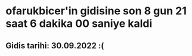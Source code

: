 # ofarukbicer'in gidisine son 8 gun 21 saat 6 dakika 00 saniye kaldi

## Gidis tarihi: 30.09.2022 :(